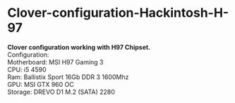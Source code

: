 # Clover-configuration-Hackintosh-H-97
<b>Clover configuration working with H97 Chipset.</b><br>
Configuration: <br>
Motherboard: MSI H97 Gaming 3<br>
CPU: i5 4590<br>
Ram: Ballistix Sport 16Gb DDR 3 1600Mhz<br>
GPU: MSI GTX 960 OC<br>
Storage: DREVO D1 M.2 (SATA) 2280<br>
